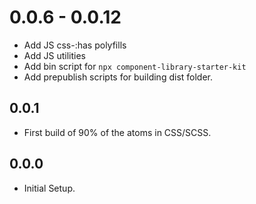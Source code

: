 # 0.0.6 - 0.0.12
* Add JS css-:has polyfills
* Add JS utilities
* Add bin script for `npx component-library-starter-kit`
* Add prepublish scripts for building dist folder.

## 0.0.1
* First build of 90% of the atoms in CSS/SCSS.

## 0.0.0
* Initial Setup.
